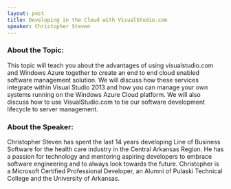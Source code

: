 ```yaml
---
layout: post
title: Developing in the Cloud with VisualStudio.com
speaker: Christopher Steven
---
```


### About the Topic: 
This topic will teach you about the advantages of using visualstudio.com and Windows Azure together to create an end to end cloud enabled software management solution. We will discuss how these services integrate within Visual Studio 2013 and how you can manage your own systems running on the Windows Azure Cloud platform. We will also discuss how to use VisualStudio.com to tie our software development lifecycle to server management.

### About the Speaker:
Christopher Steven has spent the last 14 years developing Line of Business Software for the health care industry in the Central Arkansas Region. He has a passion for technology and mentoring aspiring developers to embrace software engineering and to always look towards the future. Christopher is a Microsoft Certified Professional Developer, an Alumni of Pulaski Technical College and the University of Arkansas.